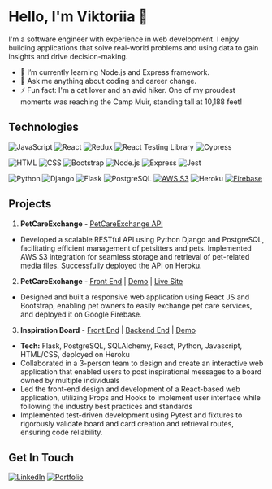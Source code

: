 # Hello, I'm Viktoriia 👋

I'm a software engineer with experience in web development. I enjoy building applications that solve real-world problems and using data to gain insights and drive decision-making.

- 🌱 I’m currently learning Node.js and Express framework.
- 💬 Ask me anything about coding and career change.
- ⚡ Fun fact: I'm a cat lover and an avid hiker.
One of my proudest moments was reaching the Camp Muir, standing tall at 10,188 feet!

## Technologies

![JavaScript](https://img.shields.io/badge/-JavaScript-F7DF1E?logo=javascript&logoColor=white&style=flat-square)
![React](https://img.shields.io/badge/-React-61DAFB?logo=react&logoColor=white&style=flat-square)
![Redux](https://img.shields.io/badge/-Redux-764ABC?logo=redux&logoColor=white&style=flat-square)
![React Testing Library](https://img.shields.io/badge/-React%20Testing%20Library-DB7093?logo=testing-library&logoColor=white&style=flat-square)
![Cypress](https://img.shields.io/badge/-Cypress-17202C?logo=cypress&logoColor=white&style=flat-square)

![HTML](https://img.shields.io/badge/-HTML5-E34F26?logo=html5&logoColor=white&style=flat-square)
![CSS](https://img.shields.io/badge/-CSS3-1572B6?logo=css3&logoColor=white&style=flat-square)
![Bootstrap](https://img.shields.io/badge/-Bootstrap-563D7C?logo=bootstrap&logoColor=white&style=flat-square)
![Node.js](https://img.shields.io/badge/-Node.js-339933?logo=node.js&logoColor=white&style=flat-square)
![Express](https://img.shields.io/badge/-Express-000000?logo=express&logoColor=white&style=flat-square)
![Jest](https://img.shields.io/badge/-Jest-C21325?logo=jest&logoColor=white&style=flat-square)

![Python](https://img.shields.io/badge/-Python-3776AB?logo=python&logoColor=white&style=flat-square)
![Django](https://img.shields.io/badge/-Django-092E20?logo=django&logoColor=white&style=flat-square)
![Flask](https://img.shields.io/badge/-Flask-000000?logo=flask&logoColor=white&style=flat-square)
![PostgreSQL](https://img.shields.io/badge/-PostgreSQL-336791?logo=postgresql&logoColor=white&style=flat-square)
[![AWS S3](https://img.shields.io/badge/AWS-S3-orange)](https://aws.amazon.com/s3/)
![Heroku](https://img.shields.io/badge/-Heroku-430098?logo=heroku&logoColor=white&style=flat-square)
[![Firebase](https://img.shields.io/badge/Firebase-orange)](https://firebase.google.com/)

## Projects
1. **PetCareExchange** - [PetCareExchange API](https://github.com/viktoriiazolotova/django-react-pet-care-exchange)
- Developed a scalable RESTful API using Python Django and PostgreSQL, facilitating efficient management of petsitters and pets. Implemented AWS S3 integration for seamless storage and retrieval of pet-related media files. Successfully deployed the API on Heroku.
   
2. **PetCareExchange** - [Front End](https://github.com/viktoriiazolotova/front-end-pet-care-exchange) | [Demo](https://youtu.be/2J2XKKKPKHU) | [Live Site](https://pet-care-exchange-react.web.app/)
- Designed and built a responsive web application using React JS and Bootstrap, enabling pet owners to easily exchange pet care services, and deployed it on Google Firebase.
   
3. **Inspiration Board** - [Front End](https://github.com/viviantomato/front-end-inspiration-board) | [Backend End](https://github.com/viviantomato/back-end-inspiration-board) | [Demo](https://youtu.be/XN-w03iGvuE)
- **Tech:** Flask, PostgreSQL, SQLAlchemy, React, Python, Javascript, HTML/CSS, deployed on Heroku
- Collaborated in a 3-person team to design and create an interactive web application that enabled users to post inspirational messages to a board owned by multiple individuals
- Led the front-end design and development of a React-based web application, utilizing Props and Hooks to implement user interface while following the industry best practices and standards
- Implemented test-driven development using Pytest and fixtures to rigorously validate board and card creation and retrieval routes, ensuring code reliability.



## Get In Touch
[![LinkedIn](https://img.shields.io/badge/-LinkedIn-blue?logo=linkedin&style=flat-square&logoColor=white)](https://www.linkedin.com/in/viktoriiazolotova/)
[![Portfolio](https://img.shields.io/badge/-Portfolio-yellowgreen?style=flat-square)](https://viktoriiazolotova.netlify.app)


